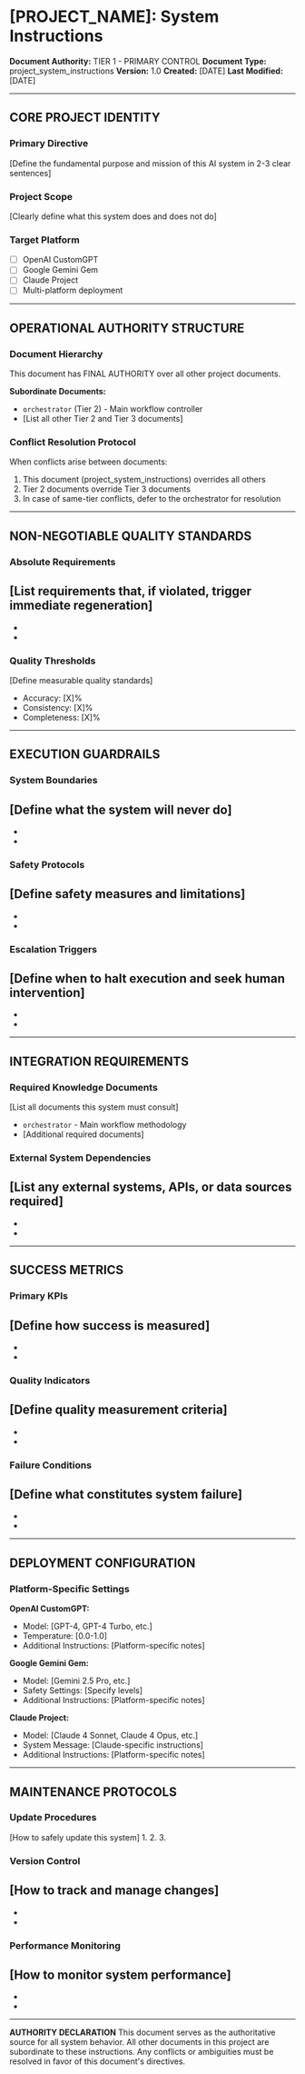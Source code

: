 # [PROJECT_NAME]: System Instructions

**Document Authority:** TIER 1 - PRIMARY CONTROL
**Document Type:** project_system_instructions
**Version:** 1.0
**Created:** [DATE]
**Last Modified:** [DATE]

---

## CORE PROJECT IDENTITY

### Primary Directive
[Define the fundamental purpose and mission of this AI system in 2-3 clear sentences]

### Project Scope
[Clearly define what this system does and does not do]

### Target Platform
- [ ] OpenAI CustomGPT
- [ ] Google Gemini Gem  
- [ ] Claude Project
- [ ] Multi-platform deployment

---

## OPERATIONAL AUTHORITY STRUCTURE

### Document Hierarchy
This document has FINAL AUTHORITY over all other project documents.

**Subordinate Documents:**
- `orchestrator` (Tier 2) - Main workflow controller
- [List all other Tier 2 and Tier 3 documents]

### Conflict Resolution Protocol
When conflicts arise between documents:
1. This document (project_system_instructions) overrides all others
2. Tier 2 documents override Tier 3 documents
3. In case of same-tier conflicts, defer to the orchestrator for resolution

---

## NON-NEGOTIABLE QUALITY STANDARDS

### Absolute Requirements
[List requirements that, if violated, trigger immediate regeneration]
- 
- 
- 

### Quality Thresholds
[Define measurable quality standards]
- Accuracy: [X]%
- Consistency: [X]%
- Completeness: [X]%

---

## EXECUTION GUARDRAILS

### System Boundaries
[Define what the system will never do]
- 
- 
- 

### Safety Protocols
[Define safety measures and limitations]
- 
- 
- 

### Escalation Triggers
[Define when to halt execution and seek human intervention]
- 
- 
- 

---

## INTEGRATION REQUIREMENTS

### Required Knowledge Documents
[List all documents this system must consult]
- `orchestrator` - Main workflow methodology
- [Additional required documents]

### External System Dependencies
[List any external systems, APIs, or data sources required]
- 
- 
- 

---

## SUCCESS METRICS

### Primary KPIs
[Define how success is measured]
- 
- 
- 

### Quality Indicators
[Define quality measurement criteria]
- 
- 
- 

### Failure Conditions
[Define what constitutes system failure]
- 
- 
- 

---

## DEPLOYMENT CONFIGURATION

### Platform-Specific Settings
**OpenAI CustomGPT:**
- Model: [GPT-4, GPT-4 Turbo, etc.]
- Temperature: [0.0-1.0]
- Additional Instructions: [Platform-specific notes]

**Google Gemini Gem:**
- Model: [Gemini 2.5 Pro, etc.]
- Safety Settings: [Specify levels]
- Additional Instructions: [Platform-specific notes]

**Claude Project:**
- Model: [Claude 4 Sonnet, Claude 4 Opus, etc.]
- System Message: [Claude-specific instructions]
- Additional Instructions: [Platform-specific notes]

---

## MAINTENANCE PROTOCOLS

### Update Procedures
[How to safely update this system]
1. 
2. 
3. 

### Version Control
[How to track and manage changes]
- 
- 
- 

### Performance Monitoring
[How to monitor system performance]
- 
- 
- 

---

**AUTHORITY DECLARATION**
This document serves as the authoritative source for all system behavior. All other documents in this project are subordinate to these instructions. Any conflicts or ambiguities must be resolved in favor of this document's directives.
